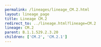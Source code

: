 ```yaml
---
permalink: /lineages/lineage_CM.2.html
layout: lineage_page
title: Lineage CM.2
redirect_to: ../lineage.html?lineage=CM.2
lineage: CM.2
parent: B.1.1.529.2.3.20
children: ['CM.2', 'CM.2.1']
---
```

